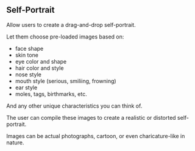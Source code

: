 ## Self-Portrait

Allow users to create a drag-and-drop self-portrait. 

Let them choose pre-loaded images based on:
* face shape
* skin tone
* eye color and shape
* hair color and style
* nose style
* mouth style (serious, smiliing, frowning)
* ear style
* moles, tags, birthmarks, etc.

And any other unique characteristics you can think of.

The user can compile these images to create a realistic or distorted self-portrait.

Images can be actual photographs, cartoon, or even charicature-like in nature.
